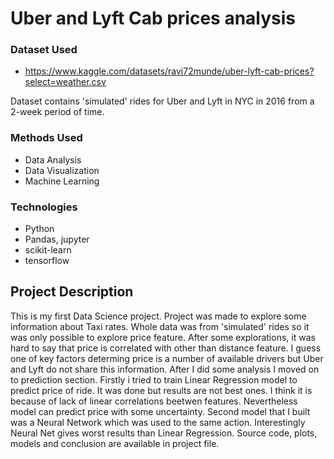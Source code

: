 
# Uber and Lyft Cab prices analysis
### Dataset Used
* https://www.kaggle.com/datasets/ravi72munde/uber-lyft-cab-prices?select=weather.csv

Dataset contains 'simulated' rides for Uber and Lyft in NYC in 2016 from a 2-week period of time.

### Methods Used
* Data Analysis
* Data Visualization
* Machine Learning

### Technologies
* Python
* Pandas, jupyter
* scikit-learn
* tensorflow

## Project Description
This is my first Data Science project.
Project was made to explore some information about Taxi rates. Whole data was from 'simulated' rides so it was only possible to explore price feature.
After some explorations, it was hard to say that price is correlated with other than distance feature. I guess one of key factors determing price is a
number of available drivers but Uber and Lyft do not share this information. 
After I did some analysis I moved on to prediction section. Firstly i tried to train Linear Regression model to predict price of ride. It was done but results are not best ones. I think it is because of lack of linear
correlations beetwen features. Nevertheless model can predict price with some uncertainty. Second model that
I built was a Neural Network which was used to the same action. Interestingly Neural Net gives worst results than Linear Regression.
Source code, plots, models and conclusion are available in project file.

